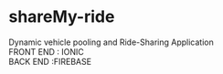 # shareMy-ride
Dynamic vehicle pooling and Ride-Sharing Application<br>
FRONT END : IONIC <br>
BACK END :FIREBASE
